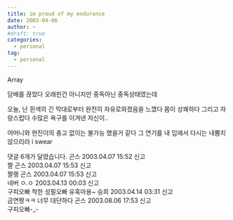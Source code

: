 ```yaml
---
title: im proud of my endurance
date: 2003-04-06
author: ~
#draft: true
categories:
  - personal
tag:
  - personal
---
```




Array

담배를 끊었다
오래핀건 아니지만
중독아닌 중독상태였는데

오늘, 난 흰색의 긴 막대로부터
완전히 자유로와졌음을 느꼈다
몸이 상쾌하다
그리고 자랑스럽다
수많은 욕구를 이겨낸 자신이..

어머니와 현진이의 충고 없이는 불가능 했을거 같다
그 연기를 내 입에서 다시는 내뿜지 않으리라
i swear


 댓글  6개가 달렸습니다.
 곤스 2003.04.07 15:52 신고   
짤
 곤스 2003.04.07 15:53 신고   
짤랭
 곤스 2003.04.07 15:53 신고   
네버
 ㅇ.ㅇ 2003.04.13 00:03 신고   
구피오빠 착한 성필오빠 유혹마용~
 승희 2003.04.14 03:31 신고   
금연짱ㅋㅋ 너무 대단하다
 곤스 2003.08.06 17:53 신고   
구피오빠-_-




